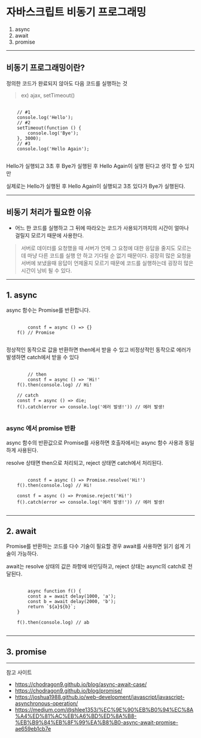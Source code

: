 # 자바스크립트 비동기 프로그래밍
1. async
2. await
3. promise

- - -

## 비동기 프로그래밍이란?
정의한 코드가 완료되지 않아도 다음 코드를 실행하는 것
> ex) ajax, setTimeout()

<pre>
  <code>
    // #1
    console.log('Hello');
    // #2
    setTimeout(function () {
	    console.log('Bye');
    }, 3000);
    // #3
    console.log('Hello Again');
  </code>
</pre>
Hello가 실행되고 3초 후 Bye가 실행된 후 Hello Again이 실행 된다고 생각 할 수 있지만

실제로는 Hello가 실행된 후 Hello Again이 실행되고 3초 있다가 Bye가 실행된다.

- - -
## 비동기 처리가 필요한 이유
* 어느 한 코드를 실행하고 그 뒤에 따라오는 코드가 사용되기까지의 시간이 얼마나 걸릴지 모르기 때문에 사용한다.
> 서버로 데이터를 요청했을 때 서버가 언제 그 요청에 대한 응답을 줄지도 모르는데 마냥 다른 코드를 실행 안 하고 기다릴 순 없기 때문이다.
굉장히 많은 요청을 서버에 보냈을때 응답이 언제올지 모르기 때문에 코드를 실행하는데 굉장히 많은 시간이 낭비 될 수 있다.

- - -

## 1. async
async 함수는 Promise를 반환합니다.
<pre>
    <code>
       	const f = async () => {}
	f() // Promise
    </code>
</pre>

정상적인 동작으로 값을 반환하면 then에서 받을 수 있고
비정상적인 동작으로 에러가 발생하면 catch에서 받을 수 있다
<pre>
    <code>
    	// then
    	const f = async () => 'Hi!'
	f().then(console.log) // Hi!
	
	// catch
	const f = async () => die;
	f().catch(error => console.log('에러 발생!')) // 에러 발생!
    </code>
</pre>

### async 에서 promise 반환

async 함수의 반환값으로 Promise를 사용하면 호출자에서는 async 함수 사용과 동일하게 사용된다.

resolve 상태면 then으로 처리되고, reject 상태면 catch에서 처리된다.
<pre>
    <code>
    	const f = async () => Promise.resolve('Hi!')
	f().then(console.log) // Hi!
	
	const f = async () => Promise.reject('Hi!')
	f().catch(error => console.log('에러 발생!')) // 에러 발생!
    </code>
</pre>
- - -

## 2. await

Promise를 반환하는 코드를 다수 기술이 필요할 경우 await를 사용하면 읽기 쉽게 기술이 가능하다.

await는 resolve 상태의 값은 좌항에 바인딩하고, reject 상태는 async의 catch로 전달된다.

<pre>
    <code>
    	async function f() {
  	    const a = await delay(1000, 'a');
  	    const b = await delay(2000, 'b');
  	    return `${a}${b}`;
	}

	f().then(console.log) // ab
    </code>
</pre>

- - -

## 3. promise

- - -

참고 사이트
* https://chodragon9.github.io/blog/async-await-case/
* https://chodragon9.github.io/blog/promise/
* https://joshua1988.github.io/web-development/javascript/javascript-asynchronous-operation/
* https://medium.com/@shlee1353/%EC%9E%90%EB%B0%94%EC%8A%A4%ED%81%AC%EB%A6%BD%ED%8A%B8-%EB%B9%84%EB%8F%99%EA%B8%B0-async-await-promise-ae659eb1cb7e

